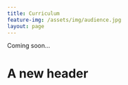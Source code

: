 ```yaml
---
title: Curriculum
feature-img: /assets/img/audience.jpg
layout: page
---
```

Coming soon...

# A new header
